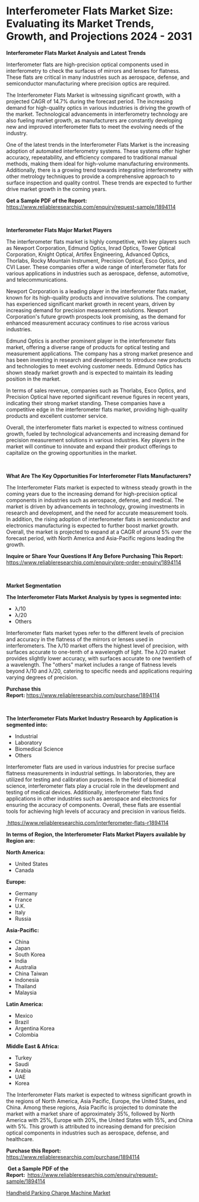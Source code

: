 <p><h1>Interferometer Flats Market Size: Evaluating its Market Trends, Growth, and Projections 2024 - 2031</h1></p><p><strong>Interferometer Flats Market Analysis and Latest Trends</strong></p>
<p><p>Interferometer flats are high-precision optical components used in interferometry to check the surfaces of mirrors and lenses for flatness. These flats are critical in many industries such as aerospace, defense, and semiconductor manufacturing where precision optics are required.</p><p>The Interferometer Flats Market is witnessing significant growth, with a projected CAGR of 14.7% during the forecast period. The increasing demand for high-quality optics in various industries is driving the growth of the market. Technological advancements in interferometry technology are also fueling market growth, as manufacturers are constantly developing new and improved interferometer flats to meet the evolving needs of the industry.</p><p>One of the latest trends in the Interferometer Flats Market is the increasing adoption of automated interferometry systems. These systems offer higher accuracy, repeatability, and efficiency compared to traditional manual methods, making them ideal for high-volume manufacturing environments. Additionally, there is a growing trend towards integrating interferometry with other metrology techniques to provide a comprehensive approach to surface inspection and quality control. These trends are expected to further drive market growth in the coming years.</p></p>
<p><strong>Get a Sample PDF of the Report:&nbsp;</strong> <a href="https://www.reliableresearchiq.com/enquiry/request-sample/1894114">https://www.reliableresearchiq.com/enquiry/request-sample/1894114</a></p>
<p>&nbsp;</p>
<p><strong>Interferometer Flats Major Market Players</strong></p>
<p><p>The interferometer flats market is highly competitive, with key players such as Newport Corporation, Edmund Optics, Inrad Optics, Tower Optical Corporation, Knight Optical, Artifex Engineering, Advanced Optics, Thorlabs, Rocky Mountain Instrument, Precision Optical, Esco Optics, and CVI Laser. These companies offer a wide range of interferometer flats for various applications in industries such as aerospace, defense, automotive, and telecommunications.</p><p>Newport Corporation is a leading player in the interferometer flats market, known for its high-quality products and innovative solutions. The company has experienced significant market growth in recent years, driven by increasing demand for precision measurement solutions. Newport Corporation's future growth prospects look promising, as the demand for enhanced measurement accuracy continues to rise across various industries.</p><p>Edmund Optics is another prominent player in the interferometer flats market, offering a diverse range of products for optical testing and measurement applications. The company has a strong market presence and has been investing in research and development to introduce new products and technologies to meet evolving customer needs. Edmund Optics has shown steady market growth and is expected to maintain its leading position in the market.</p><p>In terms of sales revenue, companies such as Thorlabs, Esco Optics, and Precision Optical have reported significant revenue figures in recent years, indicating their strong market standing. These companies have a competitive edge in the interferometer flats market, providing high-quality products and excellent customer service.</p><p>Overall, the interferometer flats market is expected to witness continued growth, fueled by technological advancements and increasing demand for precision measurement solutions in various industries. Key players in the market will continue to innovate and expand their product offerings to capitalize on the growing opportunities in the market.</p></p>
<p>&nbsp;</p>
<p><strong>What Are The Key Opportunities For Interferometer Flats Manufacturers?</strong></p>
<p><p>The Interferometer Flats market is expected to witness steady growth in the coming years due to the increasing demand for high-precision optical components in industries such as aerospace, defense, and medical. The market is driven by advancements in technology, growing investments in research and development, and the need for accurate measurement tools. In addition, the rising adoption of interferometer flats in semiconductor and electronics manufacturing is expected to further boost market growth. Overall, the market is projected to expand at a CAGR of around 5% over the forecast period, with North America and Asia-Pacific regions leading the growth.</p></p>
<p><strong>Inquire or Share Your Questions If Any Before Purchasing This Report:</strong> <a href="https://www.reliableresearchiq.com/enquiry/pre-order-enquiry/1894114">https://www.reliableresearchiq.com/enquiry/pre-order-enquiry/1894114</a></p>
<p>&nbsp;</p>
<p><strong>Market Segmentation</strong></p>
<p><strong>The Interferometer Flats Market Analysis by types is segmented into:</strong></p>
<p><ul><li>λ/10</li><li>λ/20</li><li>Others</li></ul></p>
<p><p>Interferometer flats market types refer to the different levels of precision and accuracy in the flatness of the mirrors or lenses used in interferometers. The λ/10 market offers the highest level of precision, with surfaces accurate to one-tenth of a wavelength of light. The λ/20 market provides slightly lower accuracy, with surfaces accurate to one twentieth of a wavelength. The "others" market includes a range of flatness levels beyond λ/10 and λ/20, catering to specific needs and applications requiring varying degrees of precision.</p></p>
<p><strong>Purchase this Report:&nbsp;</strong><a href="https://www.reliableresearchiq.com/purchase/1894114">https://www.reliableresearchiq.com/purchase/1894114</a></p>
<p>&nbsp;</p>
<p><strong>The Interferometer Flats Market Industry Research by Application is segmented into:</strong></p>
<p><ul><li>Industrial</li><li>Laboratory</li><li>Biomedical Science</li><li>Others</li></ul></p>
<p><p>Interferometer flats are used in various industries for precise surface flatness measurements in industrial settings. In laboratories, they are utilized for testing and calibration purposes. In the field of biomedical science, interferometer flats play a crucial role in the development and testing of medical devices. Additionally, interferometer flats find applications in other industries such as aerospace and electronics for ensuring the accuracy of components. Overall, these flats are essential tools for achieving high levels of accuracy and precision in various fields.</p></p>
<p><a href="https://www.reliableresearchiq.com/interferometer-flats-r1894114">&nbsp;https://www.reliableresearchiq.com/interferometer-flats-r1894114</a></p>
<p><strong>In terms of Region, the Interferometer Flats Market Players available by Region are:</strong></p>
<p>
    <p> <strong> North America: </strong>
        <ul>
            <li>United States</li>
            <li>Canada</li>
        </ul>
        </p> 
    <p> <strong> Europe: </strong>
        <ul>
            <li>Germany</li>
            <li>France</li>
            <li>U.K.</li>
            <li>Italy</li>
            <li>Russia</li>
        </ul>
        </p> 
    <p> <strong> Asia-Pacific: </strong>
        <ul>
            <li>China</li>
            <li>Japan</li>
            <li>South Korea</li>
            <li>India</li>
            <li>Australia</li>
            <li>China Taiwan</li>
            <li>Indonesia</li>
            <li>Thailand</li>
            <li>Malaysia</li>
        </ul>
        </p> 
    <p> <strong> Latin America: </strong>
        <ul>
            <li>Mexico</li>
            <li>Brazil</li>
            <li>Argentina Korea</li>
            <li>Colombia</li>
        </ul>
        </p> 
    <p> <strong> Middle East & Africa: </strong>
        <ul>
            <li>Turkey</li>
            <li>Saudi</li>
            <li>Arabia</li>
            <li>UAE</li>
            <li>Korea</li>
        </ul>
    </p>
    </p>
<p><p>The Interferometer Flats market is expected to witness significant growth in the regions of North America, Asia Pacific, Europe, the United States, and China. Among these regions, Asia Pacific is projected to dominate the market with a market share of approximately 35%, followed by North America with 25%, Europe with 20%, the United States with 15%, and China with 5%. This growth is attributed to increasing demand for precision optical components in industries such as aerospace, defense, and healthcare.</p></p>
<p><strong>Purchase this Report: </strong><a href="https://www.reliableresearchiq.com/purchase/1894114">https://www.reliableresearchiq.com/purchase/1894114</a></p>
<p>&nbsp;<strong>Get a Sample PDF of the Report:&nbsp;&nbsp;</strong><a href="https://www.reliableresearchiq.com/enquiry/request-sample/1894114">https://www.reliableresearchiq.com/enquiry/request-sample/1894114</a></p>
<p><strong></strong></p>
<p><p><a href="https://www.linkedin.com/pulse/handheld-parking-charge-machine-market-size-growing-cagr-muwqf?trackingId=fl2jGboNRZyFxQDJSuJw8A%3D%3D">Handheld Parking Charge Machine Market</a></p></p>